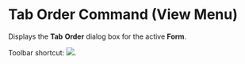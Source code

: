 
# Tab Order Command (View Menu)

Displays the  **Tab** **Order** dialog box for the active **Form**.

Toolbar shortcut: 
![](../images/tbr_tbod_ZA01201754.gif).
